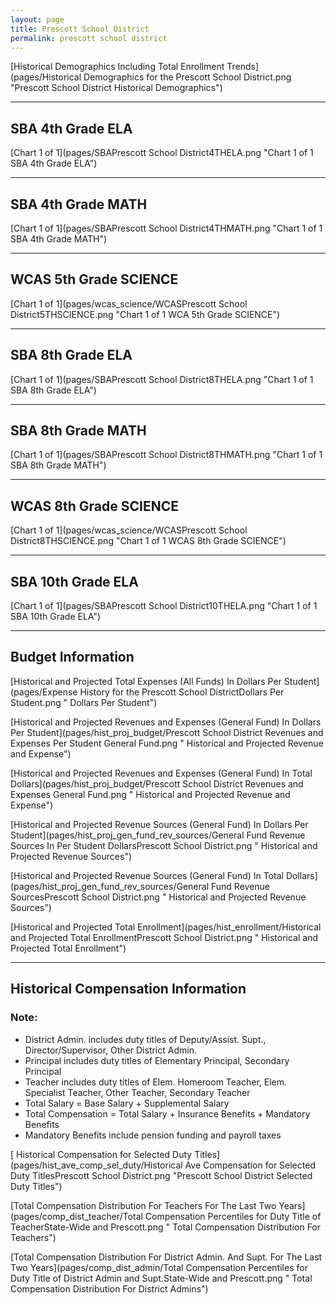 ```yaml
---
layout: page
title: Prescott School District
permalink: prescott school district
---
```



[Historical Demographics Including Total Enrollment Trends](pages/Historical Demographics for the Prescott School District.png "Prescott School District Historical Demographics")

___

## SBA 4th Grade ELA

[Chart 1 of 1](pages/SBAPrescott School District4THELA.png "Chart 1 of 1 SBA 4th Grade ELA")


___

## SBA 4th Grade MATH

[Chart 1 of 1](pages/SBAPrescott School District4THMATH.png "Chart 1 of 1 SBA 4th Grade MATH")


___

## WCAS 5th Grade SCIENCE

[Chart 1 of 1](pages/wcas_science/WCASPrescott School District5THSCIENCE.png "Chart 1 of 1 WCA 5th Grade SCIENCE")


___

## SBA 8th Grade ELA

[Chart 1 of 1](pages/SBAPrescott School District8THELA.png "Chart 1 of 1 SBA 8th Grade ELA")


___

## SBA 8th Grade MATH

[Chart 1 of 1](pages/SBAPrescott School District8THMATH.png "Chart 1 of 1 SBA 8th Grade MATH")


___

## WCAS 8th Grade SCIENCE

[Chart 1 of 1](pages/wcas_science/WCASPrescott School District8THSCIENCE.png "Chart 1 of 1 WCAS 8th Grade SCIENCE")


___

## SBA 10th Grade ELA

[Chart 1 of 1](pages/SBAPrescott School District10THELA.png "Chart 1 of 1 SBA 10th Grade ELA")


___

## Budget Information

[Historical and Projected Total Expenses (All Funds) In Dollars Per Student](pages/Expense History for the Prescott School DistrictDollars Per Student.png " Dollars Per Student")

[Historical and Projected Revenues and Expenses (General Fund) In Dollars Per Student](pages/hist_proj_budget/Prescott School District Revenues and Expenses Per Student General Fund.png " Historical and Projected Revenue and Expense")

[Historical and Projected Revenues and Expenses (General Fund) In Total Dollars](pages/hist_proj_budget/Prescott School District Revenues and Expenses General Fund.png " Historical and Projected Revenue and Expense")

[Historical and Projected Revenue Sources (General Fund) In Dollars Per Student](pages/hist_proj_gen_fund_rev_sources/General Fund Revenue Sources In Per Student DollarsPrescott School District.png " Historical and Projected Revenue Sources")

[Historical and Projected Revenue Sources (General Fund) In Total Dollars](pages/hist_proj_gen_fund_rev_sources/General Fund Revenue SourcesPrescott School District.png " Historical and Projected Revenue Sources")

[Historical and Projected Total Enrollment](pages/hist_enrollment/Historical and Projected Total EnrollmentPrescott School District.png " Historical and Projected Total Enrollment")


___

## Historical Compensation Information
### Note:
- District Admin. includes duty titles of Deputy/Assist. Supt., Director/Supervisor, Other District Admin.
- Principal includes duty titles of Elementary Principal, Secondary Principal
- Teacher includes duty titles of Elem. Homeroom Teacher, Elem. Specialist Teacher, Other Teacher, Secondary Teacher
- Total Salary = Base Salary + Supplemental Salary
- Total Compensation = Total Salary + Insurance Benefits + Mandatory Benefits
- Mandatory Benefits include pension funding and payroll taxes

[ Historical Compensation for Selected Duty Titles](pages/hist_ave_comp_sel_duty/Historical Ave Compensation for Selected Duty TitlesPrescott School District.png "Prescott School District Selected Duty Titles")

[Total Compensation Distribution For Teachers For The Last Two Years](pages/comp_dist_teacher/Total Compensation Percentiles for Duty Title of TeacherState-Wide and Prescott.png " Total Compensation Distribution For Teachers")

[Total Compensation Distribution For District Admin. And Supt. For The Last Two Years](pages/comp_dist_admin/Total Compensation Percentiles for Duty Title of District Admin and Supt.State-Wide and Prescott.png " Total Compensation Distribution For District Admins")

